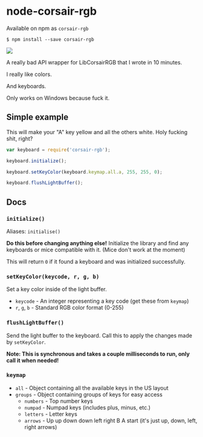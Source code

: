 # node-corsair-rgb

Available on npm as `corsair-rgb`

```shell
$ npm install --save corsair-rgb
```

[![](https://badge.fury.io/js/corsair-rgb.svg)](https://www.npmjs.com/package/corsair-rgb)

A really bad API wrapper for LibCorsairRGB that I wrote in 10 minutes.

I really like colors.

And keyboards.

Only works on Windows because fuck it.

## Simple example

This will make your "A" key yellow and all the others white.
Holy fucking shit, right?

```js
var keyboard = require('corsair-rgb');

keyboard.initialize();

keyboard.setKeyColor(keyboard.keymap.all.a, 255, 255, 0);

keyboard.flushLightBuffer();
```

## Docs

### `initialize()`

Aliases: `initialise()`

**Do this before changing anything else!** Initialize the library and find any keyboards or mice compatible with it. (Mice don't work at the moment)

This will return `0` if it found a keyboard and was initialized successfully.

### `setKeyColor(keycode, r, g, b)`

Set a key color inside of the light buffer.

- `keycode` - An integer representing a key code (get these from `keymap`)
- `r`, `g`, `b` - Standard RGB color format (0-255)

### `flushLightBuffer()`

Send the light buffer to the keyboard. Call this to apply the changes made by `setKeyColor`.

**Note: This is synchronous and takes a couple milliseconds to run, only call it when needed!**

### `keymap`

- `all` - Object containing all the available keys in the US layout
- `groups` - Object containing groups of keys for easy access
  - `numbers` - Top number keys
  - `numpad` - Numpad keys (includes plus, minus, etc.)
  - `letters` - Letter keys
  - `arrows` - Up up down down left right B A start (it's just up, down, left, right arrows)
